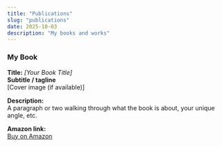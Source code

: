 ```yaml
---
title: "Publications"
slug: "publications"
date: 2025-10-03
description: "My books and works"
---
```


### My Book

**Title:** *[Your Book Title]*  
**Subtitle / tagline**  
[Cover image (if available)]  

**Description:**  
A paragraph or two walking through what the book is about, your unique angle, etc.

**Amazon link:**  
[Buy on Amazon](https://www.amazon.com/dp/B0FRNQZMRP)  
